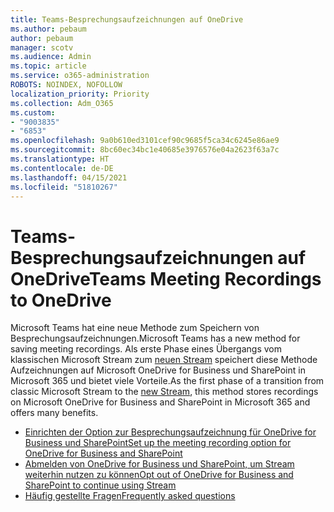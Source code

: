 ```yaml
---
title: Teams-Besprechungsaufzeichnungen auf OneDrive
ms.author: pebaum
author: pebaum
manager: scotv
ms.audience: Admin
ms.topic: article
ms.service: o365-administration
ROBOTS: NOINDEX, NOFOLLOW
localization_priority: Priority
ms.collection: Adm_O365
ms.custom:
- "9003835"
- "6853"
ms.openlocfilehash: 9a0b610ed3101cef90c9685f5ca34c6245e86ae9
ms.sourcegitcommit: 8bc60ec34bc1e40685e3976576e04a2623f63a7c
ms.translationtype: HT
ms.contentlocale: de-DE
ms.lasthandoff: 04/15/2021
ms.locfileid: "51810267"
---
```

# <a name="teams-meeting-recordings-to-onedrive"></a><span data-ttu-id="c96b8-102">Teams-Besprechungsaufzeichnungen auf OneDrive</span><span class="sxs-lookup"><span data-stu-id="c96b8-102">Teams Meeting Recordings to OneDrive</span></span>

<span data-ttu-id="c96b8-103">Microsoft Teams hat eine neue Methode zum Speichern von Besprechungsaufzeichnungen.</span><span class="sxs-lookup"><span data-stu-id="c96b8-103">Microsoft Teams has a new method for saving meeting recordings.</span></span> <span data-ttu-id="c96b8-104">Als erste Phase eines Übergangs vom klassischen Microsoft Stream zum [neuen Stream](https://docs.microsoft.com/stream/streamnew/new-stream) speichert diese Methode Aufzeichnungen auf Microsoft OneDrive for Business und SharePoint in Microsoft 365 und bietet viele Vorteile.</span><span class="sxs-lookup"><span data-stu-id="c96b8-104">As the first phase of a transition from classic Microsoft Stream to the [new Stream](https://docs.microsoft.com/stream/streamnew/new-stream), this method stores recordings on Microsoft OneDrive for Business and SharePoint in Microsoft 365 and offers many benefits.</span></span>  

- [<span data-ttu-id="c96b8-105">Einrichten der Option zur Besprechungsaufzeichnung für OneDrive for Business und SharePoint</span><span class="sxs-lookup"><span data-stu-id="c96b8-105">Set up the meeting recording option for OneDrive for Business and SharePoint</span></span>](https://docs.microsoft.com/MicrosoftTeams/tmr-meeting-recording-change#set-up-the-meeting-recording-option-for-onedrive-for-business-and-sharepoint)
- [<span data-ttu-id="c96b8-106">Abmelden von OneDrive for Business und SharePoint, um Stream weiterhin nutzen zu können</span><span class="sxs-lookup"><span data-stu-id="c96b8-106">Opt out of OneDrive for Business and SharePoint to continue using Stream</span></span>](https://docs.microsoft.com/MicrosoftTeams/tmr-meeting-recording-change#opt-out-of-onedrive-for-business-and-sharepoint-to-continue-using-stream)  
- [<span data-ttu-id="c96b8-107">Häufig gestellte Fragen</span><span class="sxs-lookup"><span data-stu-id="c96b8-107">Frequently asked questions</span></span>](https://docs.microsoft.com/MicrosoftTeams/tmr-meeting-recording-change#frequently-asked-questions)
